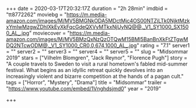 +++
date = 2020-03-17T20:32:17Z
duration = "2h 28min"
imdbid = "tt8772262"
moviebg = "https://m.media-amazon.com/images/M/MV5BMGNkODA5MDctMjc4OS00NTZjLTk0NjktMzkxYmIwMzgwZDhlXkEyXkFqcGdeQXVyMTkxNjUyNQ@@._V1_SY1000_SX1500_AL_.jpg"
moviecover = "https://m.media-amazon.com/images/M/MV5BMzQxNzQzOTQwM15BMl5BanBnXkFtZTgwMDQ2NTcwODM@._V1_SY1000_CR0,0,674,1000_AL_.jpg"
rating = "7.1"
server1 = ""
server2 = ""
server3 = ""
server4 = ""
server5 = ""
slug = "Midsommar 2019"
stars = ["Vilhelm Blomgren", "Jack Reynor", "Florence Pugh"]
story = "A couple travels to Sweden to visit a rural hometown's fabled mid-summer festival. What begins as an idyllic retreat quickly devolves into an increasingly violent and bizarre competition at the hands of a pagan cult."
tags = ["Horror", "Mystery", "Drama"]
title = "Midsommar"
trailer = "https://www.youtube.com/embed/1Vnghdsjmd0"
year = "2019"

+++
